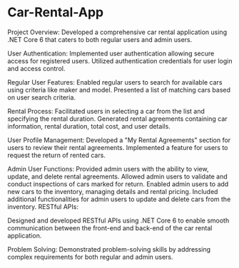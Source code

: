 # Car-Rental-App

Project Overview:
Developed a comprehensive car rental application using .NET Core 6 that caters to both regular users and admin users.

User Authentication:
Implemented user authentication allowing secure access for registered users.
Utilized authentication credentials for user login and access control.

Regular User Features:
Enabled regular users to search for available cars using criteria like maker and model.
Presented a list of matching cars based on user search criteria.

Rental Process:
Facilitated users in selecting a car from the list and specifying the rental duration.
Generated rental agreements containing car information, rental duration, total cost, and user details.

User Profile Management:
Developed a "My Rental Agreements" section for users to review their rental agreements.
Implemented a feature for users to request the return of rented cars.

Admin User Functions:
Provided admin users with the ability to view, update, and delete rental agreements.
Allowed admin users to validate and conduct inspections of cars marked for return.
Enabled admin users to add new cars to the inventory, managing details and rental pricing.
Included additional functionalities for admin users to update and delete cars from the inventory.
RESTful APIs:

Designed and developed RESTful APIs using .NET Core 6 to enable smooth communication between the front-end and back-end of the car rental application.

Problem Solving:
Demonstrated problem-solving skills by addressing complex requirements for both regular and admin users.
